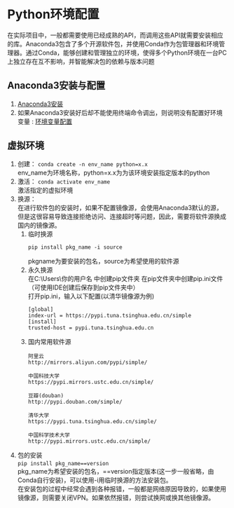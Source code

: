 # Python环境配置
在实际项目中，一般都需要使用已经成熟的API，而调用这些API就需要安装相应的库。Anaconda3包含了多个开源软件包，并使用Conda作为包管理器和环境管理器。通过Conda，能够创建和管理独立的环境，使得多个Python环境在一台PC上独立存在互不影响，并智能解决包的依赖与版本问题
## Anaconda3安装与配置
1. [Anaconda3安装](https://blog.csdn.net/scorn_/article/details/106591160)
2. 如果Anaconda3安装好后却不能使用终端命令调出，则说明没有配置好环境变量 : [环境变量配置](https://blog.csdn.net/weixin_45618395/article/details/121120904)
## 虚拟环境
1. 创建：
    ```conda create -n env_name python=x.x```  
    env_name为环境名称，python=x.x为为该环境安装指定版本的python
2. 激活：
    ```conda activate env_name```  
    激活指定的虚拟环境
3. 换源：  
    在进行软件包的安装时，如果不配置镜像源，会使用Anaconda3默认的源，但是这很容易导致连接拒绝访问、连接超时等问题，因此，需要将软件源换成国内的镜像源。  
    1. 临时换源
        ```
        pip install pkg_name -i source
        ```
        pkgname为要安装的包名，source为希望使用的软件源  
    2. 永久换源  
        在C:\Users\你的用户名 中创建pip文件夹
        在pip文件夹中创建pip.ini文件（可使用IDE创建后保存到pip文件夹中）  
        打开pip.ini，输入以下配置(以清华镜像源为例)
        ```
        [global]
        index-url = https://pypi.tuna.tsinghua.edu.cn/simple
        [install]
        trusted-host = pypi.tuna.tsinghua.edu.cn
        ```
    3. 国内常用软件源
        ```
        阿里云
        http://mirrors.aliyun.com/pypi/simple/

        中国科技大学
        https://pypi.mirrors.ustc.edu.cn/simple/

        豆瓣(douban)
        http://pypi.douban.com/simple/

        清华大学
        https://pypi.tuna.tsinghua.edu.cn/simple/

        中国科学技术大学
        http://pypi.mirrors.ustc.edu.cn/simple/
        ```
4. 包的安装  
        ```pip install pkg_name==version```  
        pkg_name为希望安装的包名，==version指定版本(这一步一般省略，由Conda自行安装)，可以使用-i用临时换源的方法安装包。  
        在安装包的过程中经常会遇到各种报错，一般都是网络原因导致的，如果使用镜像源，则需要关闭VPN。如果依然报错，则尝试换网或换其他镜像源。